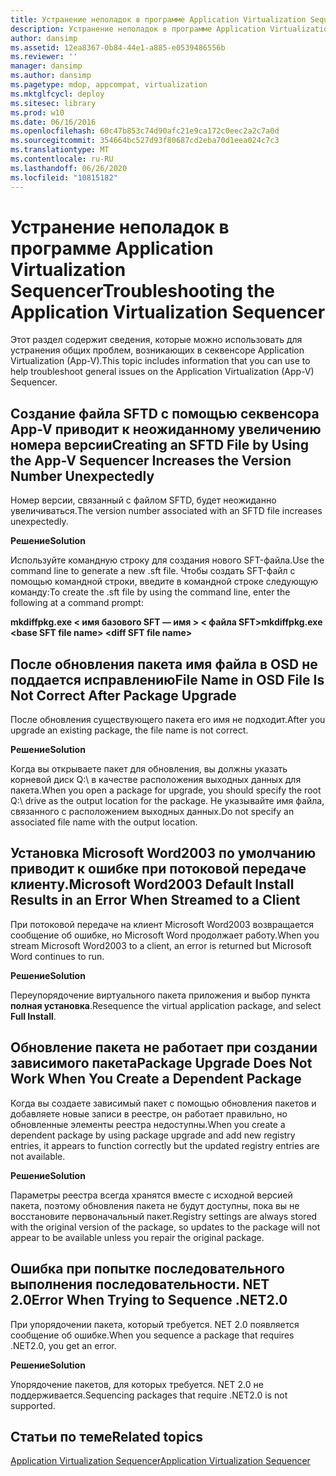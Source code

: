```yaml
---
title: Устранение неполадок в программе Application Virtualization Sequencer
description: Устранение неполадок в программе Application Virtualization Sequencer
author: dansimp
ms.assetid: 12ea8367-0b84-44e1-a885-e0539486556b
ms.reviewer: ''
manager: dansimp
ms.author: dansimp
ms.pagetype: mdop, appcompat, virtualization
ms.mktglfcycl: deploy
ms.sitesec: library
ms.prod: w10
ms.date: 06/16/2016
ms.openlocfilehash: 60c47b853c74d90afc21e9ca172c0eec2a2c7a0d
ms.sourcegitcommit: 354664bc527d93f80687cd2eba70d1eea024c7c3
ms.translationtype: MT
ms.contentlocale: ru-RU
ms.lasthandoff: 06/26/2020
ms.locfileid: "10815182"
---
```

# <span data-ttu-id="613d3-103">Устранение неполадок в программе Application Virtualization Sequencer</span><span class="sxs-lookup"><span data-stu-id="613d3-103">Troubleshooting the Application Virtualization Sequencer</span></span>


<span data-ttu-id="613d3-104">Этот раздел содержит сведения, которые можно использовать для устранения общих проблем, возникающих в секвенсоре Application Virtualization (App-V).</span><span class="sxs-lookup"><span data-stu-id="613d3-104">This topic includes information that you can use to help troubleshoot general issues on the Application Virtualization (App-V) Sequencer.</span></span>

## <span data-ttu-id="613d3-105">Создание файла SFTD с помощью секвенсора App-V приводит к неожиданному увеличению номера версии</span><span class="sxs-lookup"><span data-stu-id="613d3-105">Creating an SFTD File by Using the App-V Sequencer Increases the Version Number Unexpectedly</span></span>


<span data-ttu-id="613d3-106">Номер версии, связанный с файлом SFTD, будет неожиданно увеличиваться.</span><span class="sxs-lookup"><span data-stu-id="613d3-106">The version number associated with an SFTD file increases unexpectedly.</span></span>

**<span data-ttu-id="613d3-107">Решение</span><span class="sxs-lookup"><span data-stu-id="613d3-107">Solution</span></span>**

<span data-ttu-id="613d3-108">Используйте командную строку для создания нового SFT-файла.</span><span class="sxs-lookup"><span data-stu-id="613d3-108">Use the command line to generate a new .sft file.</span></span> <span data-ttu-id="613d3-109">Чтобы создать SFT-файл с помощью командной строки, введите в командной строке следующую команду:</span><span class="sxs-lookup"><span data-stu-id="613d3-109">To create the .sft file by using the command line, enter the following at a command prompt:</span></span>

**<span data-ttu-id="613d3-110">mkdiffpkg.exe &lt; имя базового SFT — имя &gt; &lt; файла SFT&gt;</span><span class="sxs-lookup"><span data-stu-id="613d3-110">mkdiffpkg.exe &lt;base SFT file name&gt; &lt;diff SFT file name&gt;</span></span>**

## <a href="" id="file-name-in-osd-file-is-not-correct-after-package-upgrade-"></a><span data-ttu-id="613d3-111">После обновления пакета имя файла в OSD не поддается исправлению</span><span class="sxs-lookup"><span data-stu-id="613d3-111">File Name in OSD File Is Not Correct After Package Upgrade</span></span>


<span data-ttu-id="613d3-112">После обновления существующего пакета его имя не подходит.</span><span class="sxs-lookup"><span data-stu-id="613d3-112">After you upgrade an existing package, the file name is not correct.</span></span>

**<span data-ttu-id="613d3-113">Решение</span><span class="sxs-lookup"><span data-stu-id="613d3-113">Solution</span></span>**

<span data-ttu-id="613d3-114">Когда вы открываете пакет для обновления, вы должны указать корневой диск Q:\\ в качестве расположения выходных данных для пакета.</span><span class="sxs-lookup"><span data-stu-id="613d3-114">When you open a package for upgrade, you should specify the root Q:\\ drive as the output location for the package.</span></span> <span data-ttu-id="613d3-115">Не указывайте имя файла, связанного с расположением выходных данных.</span><span class="sxs-lookup"><span data-stu-id="613d3-115">Do not specify an associated file name with the output location.</span></span>

## <span data-ttu-id="613d3-116">Установка Microsoft Word2003 по умолчанию приводит к ошибке при потоковой передаче клиенту.</span><span class="sxs-lookup"><span data-stu-id="613d3-116">Microsoft Word2003 Default Install Results in an Error When Streamed to a Client</span></span>


<span data-ttu-id="613d3-117">При потоковой передаче на клиент Microsoft Word2003 возвращается сообщение об ошибке, но Microsoft Word продолжает работу.</span><span class="sxs-lookup"><span data-stu-id="613d3-117">When you stream Microsoft Word2003 to a client, an error is returned but Microsoft Word continues to run.</span></span>

**<span data-ttu-id="613d3-118">Решение</span><span class="sxs-lookup"><span data-stu-id="613d3-118">Solution</span></span>**

<span data-ttu-id="613d3-119">Переупорядочение виртуального пакета приложения и выбор пункта **полная установка**.</span><span class="sxs-lookup"><span data-stu-id="613d3-119">Resequence the virtual application package, and select **Full Install**.</span></span>

## <span data-ttu-id="613d3-120">Обновление пакета не работает при создании зависимого пакета</span><span class="sxs-lookup"><span data-stu-id="613d3-120">Package Upgrade Does Not Work When You Create a Dependent Package</span></span>


<span data-ttu-id="613d3-121">Когда вы создаете зависимый пакет с помощью обновления пакетов и добавляете новые записи в реестре, он работает правильно, но обновленные элементы реестра недоступны.</span><span class="sxs-lookup"><span data-stu-id="613d3-121">When you create a dependent package by using package upgrade and add new registry entries, it appears to function correctly but the updated registry entries are not available.</span></span>

**<span data-ttu-id="613d3-122">Решение</span><span class="sxs-lookup"><span data-stu-id="613d3-122">Solution</span></span>**

<span data-ttu-id="613d3-123">Параметры реестра всегда хранятся вместе с исходной версией пакета, поэтому обновления пакета не будут доступны, пока вы не восстановите первоначальный пакет.</span><span class="sxs-lookup"><span data-stu-id="613d3-123">Registry settings are always stored with the original version of the package, so updates to the package will not appear to be available unless you repair the original package.</span></span>

## <span data-ttu-id="613d3-124">Ошибка при попытке последовательного выполнения последовательности. NET 2.0</span><span class="sxs-lookup"><span data-stu-id="613d3-124">Error When Trying to Sequence .NET2.0</span></span>


<span data-ttu-id="613d3-125">При упорядочении пакета, который требуется. NET 2.0 появляется сообщение об ошибке.</span><span class="sxs-lookup"><span data-stu-id="613d3-125">When you sequence a package that requires .NET2.0, you get an error.</span></span>

**<span data-ttu-id="613d3-126">Решение</span><span class="sxs-lookup"><span data-stu-id="613d3-126">Solution</span></span>**

<span data-ttu-id="613d3-127">Упорядочение пакетов, для которых требуется. NET 2.0 не поддерживается.</span><span class="sxs-lookup"><span data-stu-id="613d3-127">Sequencing packages that require .NET2.0 is not supported.</span></span>

## <span data-ttu-id="613d3-128">Статьи по теме</span><span class="sxs-lookup"><span data-stu-id="613d3-128">Related topics</span></span>


[<span data-ttu-id="613d3-129">Application Virtualization Sequencer</span><span class="sxs-lookup"><span data-stu-id="613d3-129">Application Virtualization Sequencer</span></span>](application-virtualization-sequencer.md)

 

 





